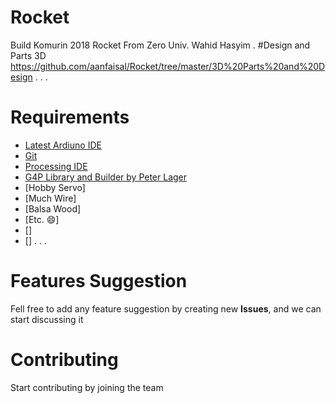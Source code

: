 # Rocket
Build Komurin 2018 Rocket From Zero Univ. Wahid Hasyim
.
#Design and Parts 3D
https://github.com/aanfaisal/Rocket/tree/master/3D%20Parts%20and%20Design
.
.
.
# Requirements
* [Latest Ardiuno IDE](https://www.arduino.cc/en/Main/Software)
* [Git](http://git-scm.com)
* [Processing IDE](https://processing.org/download/)
* [G4P Library and Builder by Peter Lager]()
* [Hobby Servo]
* [Much Wire]
* [Balsa Wood]
* [Etc. :smile:]
* []
* []
.
.
.
# Features Suggestion
Fell free to add any feature suggestion by creating new **Issues**, and we can start discussing it

# Contributing
Start contributing by joining the team
